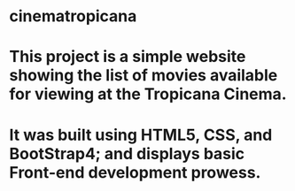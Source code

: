 # cinematropicana
# This project is a simple website showing the list of movies available for viewing at the Tropicana Cinema.
# It was built using HTML5, CSS, and BootStrap4; and displays basic Front-end development prowess.
